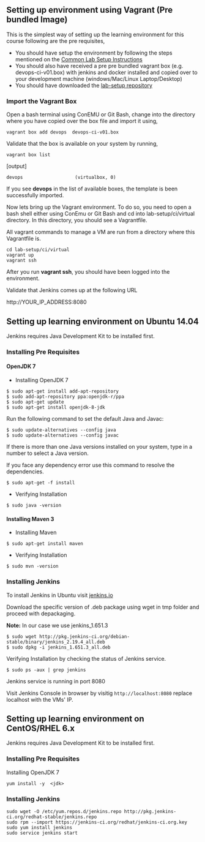 ## Setting up environment using  Vagrant (Pre bundled Image)

This is the simplest way of setting up the learning environment for this course following are the pre requisites,

  * You should have setup the environment by following the steps mentioned on the [Common Lab Setup Instructions](https://github.com/schoolofdevops/lab-setup/blob/master/common/common-lab-setup-instructions.md)  
  * You should also have received a pre pre bundled vagrant box (e.g. devops-ci-v01.box) with jenkins and docker installed and copied over to your development machine (windows/Mac/Linux Laptop/Desktop)  
  * You should have downloaded the [lab-setup repository]( https://github.com/schoolofdevops/lab-setup)  

### Import the Vagrant Box

Open a bash terminal using ConEMU or Git Bash, change into the directory where you have copied over the box file and import it using,

```
vagrant box add devops  devops-ci-v01.box
```

Validate that the box is available on your system by running,

```
vagrant box list
```

[output]

```
devops                   (virtualbox, 0)
```

If you see **devops** in the list of available boxes, the template is been successfully imported.

Now lets bring up the Vagrant environment. To do so, you need to open a bash shell either using ConEmu or Git Bash and cd into lab-setup/ci/virtual directory. In this directory, you should see a Vagrantfile.

All vagrant commands to manage a VM are run from a directory where this Vagrantfile is.

```
cd lab-setup/ci/virtual
vagrant up
vagrant ssh
```

After you run **vagrant ssh**, you should have been logged into the environment.

Validate that Jenkins comes up at the following URL

http://YOUR_IP_ADDRESS:8080


## Setting up learning environment on Ubuntu 14.04

Jenkins requires Java Development Kit to be installed first.

### Installing Pre Requisites

#### OpenJDK 7

* Installing OpenJDK 7

```
$ sudo apt-get install add-apt-repository
$ sudo add-apt-repository ppa:openjdk-r/ppa
$ sudo apt-get update
$ sudo apt-get install openjdk-8-jdk
```

Run the following command to set the default Java and Javac:

```
$ sudo update-alternatives --config java
$ sudo update-alternatives --config javac
```

If there is more than one Java versions installed on your system, type in a number to select a Java version.

If you face any dependency error use this command to resolve the dependencies.

```
$ sudo apt-get -f install
```

* Verifying Installation

```
$ sudo java -version
```

#### Installing Maven 3

* Installing Maven

```
$ sudo apt-get install maven
```

* Verifying Installation

```
$ sudo mvn -version
```

### Installing Jenkins

To install Jenkins in Ubuntu visit [jenkins.io](http://pkg.jenkins-ci.org/debian-stable/)

Download the specific version of .deb package using wget in tmp folder and proceed with depackaging.

**Note:** In our case we use jenkins_1.651.3

```
$ sudo wget http://pkg.jenkins-ci.org/debian-stable/binary/jenkins_2.19.4_all.deb
$ sudo dpkg -i jenkins_1.651.3_all.deb
```

Verifying Installation by checking the status of Jenkins service.

```
$ sudo ps -aux | grep jenkins
```

Jenkins service is running in port 8080

Visit Jenkins Console in browser by visitig `http://localhost:8080` replace localhost with the VMs' IP.

## Setting up learning environment on CentOS/RHEL 6.x

Jenkins requires Java Development Kit to be installed first.

### Installing Pre Requisites

Installing OpenJDK 7

```
yum install -y  <jdk>
```

### Installing Jenkins

```
sudo wget -O /etc/yum.repos.d/jenkins.repo http://pkg.jenkins-ci.org/redhat-stable/jenkins.repo
sudo rpm --import https://jenkins-ci.org/redhat/jenkins-ci.org.key
sudo yum install jenkins
sudo service jenkins start
```
